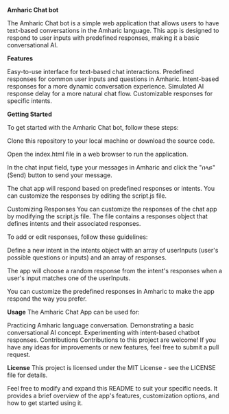 **Amharic Chat bot**

The Amharic Chat bot is a simple web application that allows users to have text-based conversations in the Amharic language. This app is designed to respond to user inputs with predefined responses, making it a basic conversational AI.

**Features**

Easy-to-use interface for text-based chat interactions.
Predefined responses for common user inputs and questions in Amharic.
Intent-based responses for a more dynamic conversation experience.
Simulated AI response delay for a more natural chat flow.
Customizable responses for specific intents.

**Getting Started**

To get started with the Amharic Chat bot, follow these steps:

Clone this repository to your local machine or download the source code.

Open the index.html file in a web browser to run the application.

In the chat input field, type your messages in Amharic and click the "በላይ" (Send) button to send your message.

The chat app will respond based on predefined responses or intents. You can customize the responses by editing the script.js file.

Customizing Responses
You can customize the responses of the chat app by modifying the script.js file. The file contains a responses object that defines intents and their associated responses.

To add or edit responses, follow these guidelines:

Define a new intent in the intents object with an array of userInputs (user's possible questions or inputs) and an array of responses.

The app will choose a random response from the intent's responses when a user's input matches one of the userInputs.

You can customize the predefined responses in Amharic to make the app respond the way you prefer.

**Usage**
The Amharic Chat App can be used for:

Practicing Amharic language conversation.
Demonstrating a basic conversational AI concept.
Experimenting with intent-based chatbot responses.
Contributions
Contributions to this project are welcome! If you have any ideas for improvements or new features, feel free to submit a pull request.

**License**
This project is licensed under the MIT License - see the LICENSE file for details.

Feel free to modify and expand this README to suit your specific needs. It provides a brief overview of the app's features, customization options, and how to get started using it.
